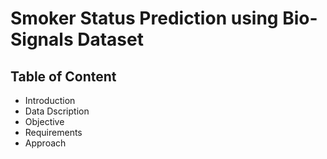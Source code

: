 # Smoker Status Prediction using Bio-Signals Dataset



## Table of Content 
- Introduction
- Data Dscription
- Objective
- Requirements
- Approach
